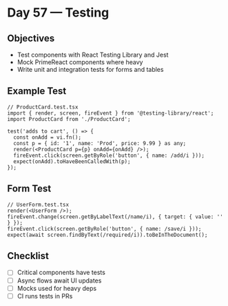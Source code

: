 # Day 57 — Testing

## Objectives
- Test components with React Testing Library and Jest
- Mock PrimeReact components where heavy
- Write unit and integration tests for forms and tables

## Example Test
```tsx
// ProductCard.test.tsx
import { render, screen, fireEvent } from '@testing-library/react';
import ProductCard from './ProductCard';

test('adds to cart', () => {
  const onAdd = vi.fn();
  const p = { id: '1', name: 'Prod', price: 9.99 } as any;
  render(<ProductCard p={p} onAdd={onAdd} />);
  fireEvent.click(screen.getByRole('button', { name: /add/i }));
  expect(onAdd).toHaveBeenCalledWith(p);
});
```

## Form Test
```tsx
// UserForm.test.tsx
render(<UserForm />);
fireEvent.change(screen.getByLabelText(/name/i), { target: { value: '' } });
fireEvent.click(screen.getByRole('button', { name: /save/i }));
expect(await screen.findByText(/required/i)).toBeInTheDocument();
```

## Checklist
- [ ] Critical components have tests
- [ ] Async flows await UI updates
- [ ] Mocks used for heavy deps
- [ ] CI runs tests in PRs